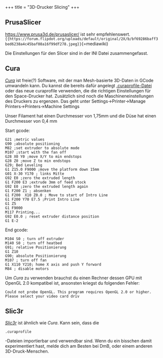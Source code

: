 +++
title = "3D-Drucker Slicing"
+++

## PrusaSlicer

<https://www.prusa3d.de/prusaslicer/> ist sehr empfehlenswert.
`{{https://forum.flipdot.org/uploads/default/original/2X/b/bf69286baff3bed6238a4c45baf08a16f99df278.jpeg}}`{=mediawiki}

Die Einstellungen für den Slicer sind in der INI Datei zusammengefasst.

<!-- <attachment:Prusa_config_Anet_A8_2020-06-13.ini> Slicing -->

## Cura

*[Cura](https://ultimaker.com/en/products/cura-software)* ist
freie(?) Software, mit der man Mesh-basierte 3D-Daten in GCode umwandeln
kann. Du kannst die bereits dafür angelegt
[.curaprofile-Datei](attachment:flipdot.curaprofile) oder das
neue curaprofile <!-- <attachment:flipdot2019-10-02.curaprofile> --> verwenden,
die die richtigen Einstellungen für den Space-Drucker hat. Zusätzlich sind noch
die Maschineneinstellungen des Druckers zu ergenzen. Das geht unter
Settings-\>Printer-\>Manage Printers-\>Printers-\>Machine Settings

Unser Filament hat einen Durchmesser von 1,75mm und die Düse hat einen
Durchmesser von 0,4 mm

<!-- [<attachment:3D-Drucker_Cura_AnetA8.png>](attachment:3D-Drucker_Cura_AnetA8.png) -->

<!-- {{attachment:3D-Drucker_Cura_AnetA8.png}} -->

Start gcode:

    G21 ;metric values
    G90 ;absolute positioning
    M82 ;set extruder to absolute mode
    M107 ;start with the fan off
    G28 X0 Y0 ;move X/Y to min endstops
    G28 Z0 ;move Z to min endstops
    G29; Bed Leveling
    G1 Z15.0 F9000 ;move the platform down 15mm
    G01 X-30 Y170 ; links Mitte
    G92 E0 ;zero the extruded length
    G1 F200 E3 ;extrude 3mm of feed stock
    G92 E0 ;zero the extruded length again
    G1 F200 Z1 ; absenken
    G1 F200  X10 Z0.0 ; Move to start of Intro Line
    G1 F200 Y70 E7.5 ;Print Intro Line
    G1 Z5
    G1 F9000
    M117 Printing...
    G92 E0.0 ; reset extruder distance position
    G1 E-2

End gcode:

    M104 S0 ; turn off extruder
    M140 S0 ; turn off heatbed
    G91; relative Positionierung
    G1 Z10
    G90; absolute Positionierung
    M107 ; turn off fan
    G1 X110 Y210; home X axis and push Y forward
    M84 ; disable motors

Um *Cura* zu verwenden brauchst du einen Rechner dessen GPU mit OpenGL
2.0 kompatibel ist, ansonsten kriegst du folgenden Fehler:

    Could not probe OpenGL. This program requires OpenGL 2.0 or higher. Please select your video card driv

## Slic3r

*[Slic3r](http://slic3r.org/download)* ist ähnlich wie
*Cura*. Kann sein, dass die

    .curaprofile

-Dateien importierbar und verwendbar sind. Wenn du ein bisschen damit
experimentiert hast, melde dich am Besten bei DmB, oder einem anderen
3D-Druck-Menschen.
